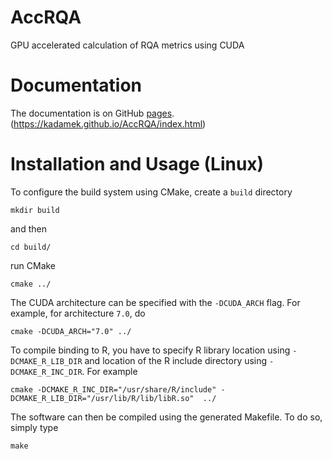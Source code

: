 # AccRQA
GPU accelerated calculation of RQA metrics using CUDA

Documentation
===
The documentation is on GitHub [pages](https://kadamek.github.io/AccRQA/index.html). (https://kadamek.github.io/AccRQA/index.html)

Installation and Usage (Linux)
===

To configure the build system using CMake, create a `build` directory

    mkdir build

and then

    cd build/

run CMake

    cmake ../

The CUDA architecture can be specified with the `-DCUDA_ARCH` flag. For example, for architecture `7.0`, do

    cmake -DCUDA_ARCH="7.0" ../

To compile binding to R, you have to specify R library location using `-DCMAKE_R_LIB_DIR` and location of the R include directory using `-DCMAKE_R_INC_DIR`. For example

    cmake -DCMAKE_R_INC_DIR="/usr/share/R/include" -DCMAKE_R_LIB_DIR="/usr/lib/R/lib/libR.so"  ../

The software can then be compiled using the generated Makefile. To do so, simply type

    make

